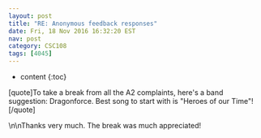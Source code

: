 ```yaml
---
layout: post
title: "RE: Anonymous feedback responses"
date: Fri, 18 Nov 2016 16:32:20 EST
nav: post
category: CSC108
tags: [4045]
---
```


* content
{:toc}

[quote]To take a break from all the A2 complaints, here's a band suggestion: Dragonforce. Best song to start with is "Heroes of our Time"![/quote]
<!-- more -->
<p>\n\nThanks very much. The break was much appreciated!</p>
